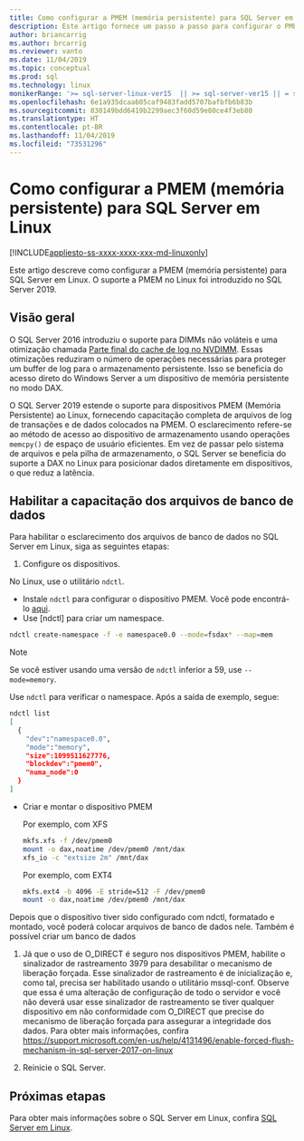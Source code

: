 ```yaml
---
title: Como configurar a PMEM (memória persistente) para SQL Server em Linux
description: Este artigo fornece um passo a passo para configurar o PMEM no Linux.
author: briancarrig
ms.author: brcarrig
ms.reviewer: vanto
ms.date: 11/04/2019
ms.topic: conceptual
ms.prod: sql
ms.technology: linux
monikerRange: '>= sql-server-linux-ver15  || >= sql-server-ver15 || = sqlallproducts-allversions'
ms.openlocfilehash: 6e1a935dcaa605caf9483fadd5707bafbfb6b83b
ms.sourcegitcommit: 830149bdd6419b2299aec3f60d59e80ce4f3eb80
ms.translationtype: HT
ms.contentlocale: pt-BR
ms.lasthandoff: 11/04/2019
ms.locfileid: "73531296"
---
```

# <a name="how-to-configure-persistent-memory-pmem-for-sql-server-on-linux"></a>Como configurar a PMEM (memória persistente) para SQL Server em Linux

[!INCLUDE[appliesto-ss-xxxx-xxxx-xxx-md-linuxonly](../includes/appliesto-ss-xxxx-xxxx-xxx-md-linuxonly.md)]

Este artigo descreve como configurar a PMEM (memória persistente) para SQL Server em Linux. O suporte a PMEM no Linux foi introduzido no SQL Server 2019.

## <a name="overview"></a>Visão geral

O SQL Server 2016 introduziu o suporte para DIMMs não voláteis e uma otimização chamada [Parte final do cache de log no NVDIMM]( https://blogs.msdn.microsoft.com/bobsql/2016/11/08/how-it-works-it-just-runs-faster-non-volatile-memory-sql-server-tail-of-log-caching-on-nvdimm/). Essas otimizações reduziram o número de operações necessárias para proteger um buffer de log para o armazenamento persistente. Isso se beneficia do acesso direto do Windows Server a um dispositivo de memória persistente no modo DAX.

O SQL Server 2019 estende o suporte para dispositivos PMEM (Memória Persistente) ao Linux, fornecendo capacitação completa de arquivos de log de transações e de dados colocados na PMEM. O esclarecimento refere-se ao método de acesso ao dispositivo de armazenamento usando operações `memcpy()` de espaço de usuário eficientes. Em vez de passar pelo sistema de arquivos e pela pilha de armazenamento, o SQL Server se beneficia do suporte a DAX no Linux para posicionar dados diretamente em dispositivos, o que reduz a latência.

## <a name="enable-enlightenment-of-database-files"></a>Habilitar a capacitação dos arquivos de banco de dados
Para habilitar o esclarecimento dos arquivos de banco de dados no SQL Server em Linux, siga as seguintes etapas:

1. Configure os dispositivos.

  No Linux, use o utilitário `ndctl`.

  - Instale `ndctl` para configurar o dispositivo PMEM. Você pode encontrá-lo [aqui](https://docs.pmem.io/getting-started-guide/installing-ndctl).
  - Use [ndctl] para criar um namespace.

  ```bash 
  ndctl create-namespace -f -e namespace0.0 --mode=fsdax* --map=mem
  ```

  >[!NOTE]
  >Se você estiver usando uma versão de `ndctl` inferior a 59, use `--mode=memory`.

  Use `ndctl` para verificar o namespace. Após a saída de exemplo, segue:

```bash
ndctl list
[
  {
    "dev":"namespace0.0",
    "mode":"memory",
    "size":1099511627776,
    "blockdev":"pmem0",
    "numa_node":0
  }
]
```

  - Criar e montar o dispositivo PMEM

    Por exemplo, com XFS

    ```bash
    mkfs.xfs -f /dev/pmem0
    mount -o dax,noatime /dev/pmem0 /mnt/dax
    xfs_io -c "extsize 2m" /mnt/dax
    ```

    Por exemplo, com EXT4

    ```bash
    mkfs.ext4 -b 4096 -E stride=512 -F /dev/pmem0
    mount -o dax,noatime /dev/pmem0 /mnt/dax
    ```

  Depois que o dispositivo tiver sido configurado com ndctl, formatado e montado, você poderá colocar arquivos de banco de dados nele. Também é possível criar um banco de dados 

1. Já que o uso de O_DIRECT é seguro nos dispositivos PMEM, habilite o sinalizador de rastreamento 3979 para desabilitar o mecanismo de liberação forçada. Esse sinalizador de rastreamento é de inicialização e, como tal, precisa ser habilitado usando o utilitário mssql-conf. Observe que essa é uma alteração de configuração de todo o servidor e você não deverá usar esse sinalizador de rastreamento se tiver qualquer dispositivo em não conformidade com O_DIRECT que precise do mecanismo de liberação forçada para assegurar a integridade dos dados. Para obter mais informações, confira https://support.microsoft.com/en-us/help/4131496/enable-forced-flush-mechanism-in-sql-server-2017-on-linux

1. Reinicie o SQL Server.

## <a name="next-steps"></a>Próximas etapas

Para obter mais informações sobre o SQL Server em Linux, confira [SQL Server em Linux](sql-server-linux-overview.md).
